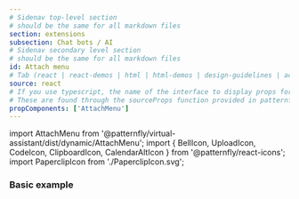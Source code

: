 ```yaml
---
# Sidenav top-level section
# should be the same for all markdown files
section: extensions
subsection: Chat bots / AI
# Sidenav secondary level section
# should be the same for all markdown files
id: Attach menu
# Tab (react | react-demos | html | html-demos | design-guidelines | accessibility)
source: react
# If you use typescript, the name of the interface to display props for
# These are found through the sourceProps function provided in patternfly-docs.source.js
propComponents: ['AttachMenu']
---
```


import AttachMenu from '@patternfly/virtual-assistant/dist/dynamic/AttachMenu';
import { BellIcon, UploadIcon, CodeIcon, ClipboardIcon, CalendarAltIcon } from '@patternfly/react-icons';
import PaperclipIcon from './PaperclipIcon.svg';

### Basic example

```js file="./AttachMenu.tsx"

```
